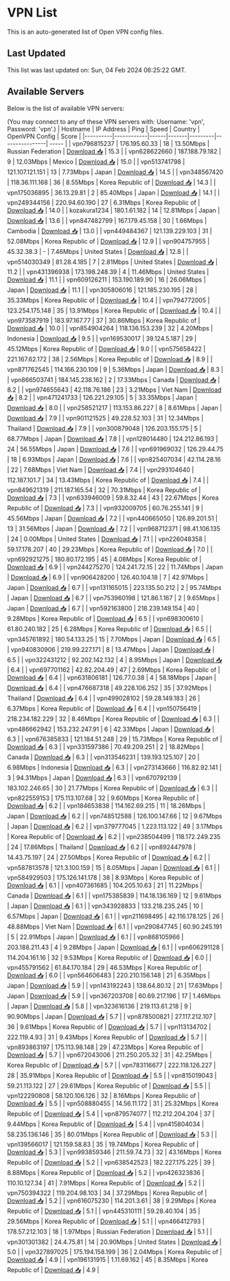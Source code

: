 # VPN List

This is an auto-generated list of Open VPN config files.

## Last Updated

This list was last updated on: Sun, 04 Feb 2024 06:25:22 GMT.

## Available Servers

Below is the list of available VPN servers:

(You may connect to any of these VPN servers with: Username: 'vpn', Password: 'vpn'.)
| Hostname | IP Address | Ping | Speed | Country | OpenVPN Config | Score |
|----------|------------|------|-------|---------|----------------| ----- |
| vpn796815237 | 176.195.60.33 | 18 | 13.50Mbps | Russian Federation | [Download 📥](./configs/server_0_RU.ovpn) | 15.3 |
| vpn628622660 | 187.188.79.182 | 9 | 12.03Mbps | Mexico | [Download 📥](./configs/server_1_MX.ovpn) | 15.0 |
| vpn513741798 | 121.107.121.151 | 13 | 7.73Mbps | Japan | [Download 📥](./configs/server_2_JP.ovpn) | 14.5 |
| vpn348567420 | 118.36.111.168 | 36 | 8.55Mbps | Korea Republic of | [Download 📥](./configs/server_3_KR.ovpn) | 14.3 |
| vpn175036895 | 36.13.29.81 | 2 | 85.40Mbps | Japan | [Download 📥](./configs/server_4_JP.ovpn) | 14.1 |
| vpn249344156 | 220.94.60.190 | 27 | 6.31Mbps | Korea Republic of | [Download 📥](./configs/server_5_KR.ovpn) | 14.0 |
| kozakura1234 | 180.1.61.182 | 14 | 12.81Mbps | Japan | [Download 📥](./configs/server_6_JP.ovpn) | 13.6 |
| vpn847482799 | 167.179.45.158 | 30 | 1.66Mbps | Cambodia | [Download 📥](./configs/server_7_KH.ovpn) | 13.0 |
| vpn449484367 | 121.139.229.103 | 31 | 52.08Mbps | Korea Republic of | [Download 📥](./configs/server_8_KR.ovpn) | 12.9 |
| vpn904757955 | 45.32.38.3 | - | 7.46Mbps | United States | [Download 📥](./configs/server_9_US.ovpn) | 12.8 |
| vpn514030349 | 81.28.4.185 | 7 | 2.81Mbps | United States | [Download 📥](./configs/server_10_US.ovpn) | 11.2 |
| vpn431396938 | 173.198.248.39 | 4 | 11.46Mbps | United States | [Download 📥](./configs/server_11_US.ovpn) | 11.1 |
| vpn609126211 | 153.190.189.90 | 16 | 26.06Mbps | Japan | [Download 📥](./configs/server_12_JP.ovpn) | 11.1 |
| vpn305806016 | 121.185.230.195 | 28 | 35.33Mbps | Korea Republic of | [Download 📥](./configs/server_13_KR.ovpn) | 10.4 |
| vpn794772005 | 123.254.175.148 | 35 | 13.91Mbps | Korea Republic of | [Download 📥](./configs/server_14_KR.ovpn) | 10.4 |
| vpn973587919 | 183.97.167.77 | 37 | 30.86Mbps | Korea Republic of | [Download 📥](./configs/server_15_KR.ovpn) | 10.0 |
| vpn854904264 | 118.136.153.239 | 32 | 4.20Mbps | Indonesia | [Download 📥](./configs/server_16_ID.ovpn) | 9.5 |
| vpn169530017 | 39.124.5.187 | 29 | 45.12Mbps | Korea Republic of | [Download 📥](./configs/server_17_KR.ovpn) | 9.0 |
| vpn575658422 | 221.167.62.172 | 38 | 2.56Mbps | Korea Republic of | [Download 📥](./configs/server_18_KR.ovpn) | 8.9 |
| vpn871762545 | 114.166.230.109 | 9 | 5.36Mbps | Japan | [Download 📥](./configs/server_19_JP.ovpn) | 8.3 |
| vpn866503741 | 184.145.238.162 | 2 | 17.33Mbps | Canada | [Download 📥](./configs/server_20_CA.ovpn) | 8.2 |
| vpn974655643 | 42.118.76.186 | 23 | 3.21Mbps | Viet Nam | [Download 📥](./configs/server_21_VN.ovpn) | 8.2 |
| vpn471241733 | 126.221.29.105 | 5 | 33.35Mbps | Japan | [Download 📥](./configs/server_22_JP.ovpn) | 8.0 |
| vpn258521217 | 113.153.86.227 | 8 | 8.61Mbps | Japan | [Download 📥](./configs/server_23_JP.ovpn) | 7.9 |
| vpn901121525 | 49.228.52.103 | 31 | 12.34Mbps | Thailand | [Download 📥](./configs/server_24_TH.ovpn) | 7.9 |
| vpn300879048 | 126.203.155.175 | 5 | 68.77Mbps | Japan | [Download 📥](./configs/server_25_JP.ovpn) | 7.8 |
| vpn128014480 | 124.212.86.193 | 24 | 56.55Mbps | Japan | [Download 📥](./configs/server_26_JP.ovpn) | 7.6 |
| vpn691969032 | 126.29.44.75 | 18 | 6.93Mbps | Japan | [Download 📥](./configs/server_27_JP.ovpn) | 7.6 |
| vpn825407034 | 42.114.28.16 | 22 | 7.68Mbps | Viet Nam | [Download 📥](./configs/server_28_VN.ovpn) | 7.4 |
| vpn293104640 | 112.187.101.7 | 34 | 13.43Mbps | Korea Republic of | [Download 📥](./configs/server_29_KR.ovpn) | 7.4 |
| vpn849621319 | 211.187.165.54 | 32 | 70.31Mbps | Korea Republic of | [Download 📥](./configs/server_30_KR.ovpn) | 7.3 |
| vpn633946009 | 59.8.32.44 | 43 | 22.67Mbps | Korea Republic of | [Download 📥](./configs/server_31_KR.ovpn) | 7.3 |
| vpn932009705 | 60.76.255.141 | 9 | 45.56Mbps | Japan | [Download 📥](./configs/server_32_JP.ovpn) | 7.2 |
| vpn440665050 | 126.89.201.51 | 13 | 31.56Mbps | Japan | [Download 📥](./configs/server_33_JP.ovpn) | 7.2 |
| vpn968712371 | 98.41.106.135 | 24 | 0.00Mbps | United States | [Download 📥](./configs/server_34_US.ovpn) | 7.1 |
| vpn226048358 | 59.17.178.207 | 40 | 29.23Mbps | Korea Republic of | [Download 📥](./configs/server_35_KR.ovpn) | 7.0 |
| vpn692921275 | 180.80.172.195 | 45 | 4.08Mbps | Korea Republic of | [Download 📥](./configs/server_36_KR.ovpn) | 6.9 |
| vpn244275270 | 124.241.72.15 | 22 | 11.74Mbps | Japan | [Download 📥](./configs/server_37_JP.ovpn) | 6.9 |
| vpn906428200 | 126.40.104.18 | 7 | 42.97Mbps | Japan | [Download 📥](./configs/server_38_JP.ovpn) | 6.7 |
| vpn131165015 | 223.135.50.212 | 2 | 95.74Mbps | Japan | [Download 📥](./configs/server_39_JP.ovpn) | 6.7 |
| vpn753960198 | 121.86.1.167 | 2 | 9.65Mbps | Japan | [Download 📥](./configs/server_40_JP.ovpn) | 6.7 |
| vpn592163800 | 218.239.149.154 | 40 | 9.28Mbps | Korea Republic of | [Download 📥](./configs/server_41_KR.ovpn) | 6.5 |
| vpn698300610 | 61.80.240.182 | 25 | 6.28Mbps | Korea Republic of | [Download 📥](./configs/server_42_KR.ovpn) | 6.5 |
| vpn345761892 | 180.54.133.25 | 15 | 7.70Mbps | Japan | [Download 📥](./configs/server_43_JP.ovpn) | 6.5 |
| vpn940830906 | 219.99.227.171 | 8 | 13.47Mbps | Japan | [Download 📥](./configs/server_44_JP.ovpn) | 6.5 |
| vpn322431212 | 92.202.142.132 | 4 | 8.95Mbps | Japan | [Download 📥](./configs/server_45_JP.ovpn) | 6.4 |
| vpn697701162 | 42.82.204.49 | 47 | 2.69Mbps | Korea Republic of | [Download 📥](./configs/server_46_KR.ovpn) | 6.4 |
| vpn631806181 | 126.77.0.38 | 4 | 58.18Mbps | Japan | [Download 📥](./configs/server_47_JP.ovpn) | 6.4 |
| vpn476687318 | 49.228.106.252 | 35 | 37.92Mbps | Thailand | [Download 📥](./configs/server_48_TH.ovpn) | 6.4 |
| vpn499028102 | 59.28.149.183 | 26 | 6.37Mbps | Korea Republic of | [Download 📥](./configs/server_49_KR.ovpn) | 6.4 |
| vpn150756419 | 218.234.182.229 | 32 | 8.46Mbps | Korea Republic of | [Download 📥](./configs/server_50_KR.ovpn) | 6.3 |
| vpn486662942 | 153.232.247.91 | 6 | 42.33Mbps | Japan | [Download 📥](./configs/server_51_JP.ovpn) | 6.3 |
| vpn676385833 | 121.184.51.248 | 29 | 15.73Mbps | Korea Republic of | [Download 📥](./configs/server_52_KR.ovpn) | 6.3 |
| vpn331597386 | 70.49.209.251 | 2 | 18.82Mbps | Canada | [Download 📥](./configs/server_53_CA.ovpn) | 6.3 |
| vpn313546231 | 139.193.125.107 | 20 | 6.98Mbps | Indonesia | [Download 📥](./configs/server_54_ID.ovpn) | 6.3 |
| vpn273143666 | 116.82.92.141 | 3 | 94.31Mbps | Japan | [Download 📥](./configs/server_55_JP.ovpn) | 6.3 |
| vpn670792139 | 183.102.246.65 | 30 | 21.77Mbps | Korea Republic of | [Download 📥](./configs/server_56_KR.ovpn) | 6.3 |
| vpn822559153 | 175.113.107.68 | 32 | 9.60Mbps | Korea Republic of | [Download 📥](./configs/server_57_KR.ovpn) | 6.2 |
| vpn184653838 | 114.162.69.215 | 11 | 18.26Mbps | Japan | [Download 📥](./configs/server_58_JP.ovpn) | 6.2 |
| vpn748512588 | 126.100.147.66 | 12 | 9.67Mbps | Japan | [Download 📥](./configs/server_59_JP.ovpn) | 6.2 |
| vpn379777045 | 1.223.113.122 | 49 | 3.17Mbps | Korea Republic of | [Download 📥](./configs/server_60_KR.ovpn) | 6.2 |
| vpn238504499 | 118.172.249.235 | 24 | 17.86Mbps | Thailand | [Download 📥](./configs/server_61_TH.ovpn) | 6.2 |
| vpn892447978 | 14.43.75.197 | 24 | 27.50Mbps | Korea Republic of | [Download 📥](./configs/server_62_KR.ovpn) | 6.2 |
| vpn587813578 | 121.3.100.159 | 15 | 8.05Mbps | Japan | [Download 📥](./configs/server_63_JP.ovpn) | 6.1 |
| vpn584929503 | 175.126.141.178 | 38 | 8.93Mbps | Korea Republic of | [Download 📥](./configs/server_64_KR.ovpn) | 6.1 |
| vpn407361685 | 104.205.10.63 | 21 | 11.22Mbps | Canada | [Download 📥](./configs/server_65_CA.ovpn) | 6.1 |
| vpn175385839 | 114.18.136.169 | 12 | 9.61Mbps | Japan | [Download 📥](./configs/server_66_JP.ovpn) | 6.1 |
| vpn343928833 | 133.218.235.245 | 10 | 6.57Mbps | Japan | [Download 📥](./configs/server_67_JP.ovpn) | 6.1 |
| vpn211698495 | 42.116.178.125 | 26 | 48.88Mbps | Viet Nam | [Download 📥](./configs/server_68_VN.ovpn) | 6.1 |
| vpn290847745 | 60.90.245.191 | 5 | 22.91Mbps | Japan | [Download 📥](./configs/server_69_JP.ovpn) | 6.1 |
| vpn868105966 | 203.188.211.43 | 4 | 9.28Mbps | Japan | [Download 📥](./configs/server_70_JP.ovpn) | 6.1 |
| vpn606291128 | 114.204.161.16 | 32 | 9.53Mbps | Korea Republic of | [Download 📥](./configs/server_71_KR.ovpn) | 6.0 |
| vpn455791562 | 61.84.170.184 | 29 | 46.53Mbps | Korea Republic of | [Download 📥](./configs/server_72_KR.ovpn) | 6.0 |
| vpn564606483 | 220.210.156.148 | 21 | 6.35Mbps | Japan | [Download 📥](./configs/server_73_JP.ovpn) | 5.9 |
| vpn143192243 | 138.64.80.12 | 21 | 17.63Mbps | Japan | [Download 📥](./configs/server_74_JP.ovpn) | 5.9 |
| vpn367203708 | 60.69.217.196 | 17 | 1.46Mbps | Japan | [Download 📥](./configs/server_75_JP.ovpn) | 5.8 |
| vpn323616136 | 219.113.61.218 | 9 | 90.90Mbps | Japan | [Download 📥](./configs/server_76_JP.ovpn) | 5.7 |
| vpn878500821 | 27.117.212.107 | 36 | 9.61Mbps | Korea Republic of | [Download 📥](./configs/server_77_KR.ovpn) | 5.7 |
| vpn113134702 | 222.119.4.93 | 31 | 9.43Mbps | Korea Republic of | [Download 📥](./configs/server_78_KR.ovpn) | 5.7 |
| vpn893863197 | 175.113.98.148 | 29 | 47.23Mbps | Korea Republic of | [Download 📥](./configs/server_79_KR.ovpn) | 5.7 |
| vpn672043006 | 211.250.205.32 | 31 | 42.25Mbps | Korea Republic of | [Download 📥](./configs/server_80_KR.ovpn) | 5.7 |
| vpn783116677 | 222.118.126.227 | 28 | 35.91Mbps | Korea Republic of | [Download 📥](./configs/server_81_KR.ovpn) | 5.5 |
| vpn815019043 | 59.21.113.122 | 27 | 29.61Mbps | Korea Republic of | [Download 📥](./configs/server_82_KR.ovpn) | 5.5 |
| vpn122290808 | 58.120.106.126 | 32 | 8.16Mbps | Korea Republic of | [Download 📥](./configs/server_83_KR.ovpn) | 5.5 |
| vpn508880455 | 14.56.11.172 | 31 | 25.32Mbps | Korea Republic of | [Download 📥](./configs/server_84_KR.ovpn) | 5.4 |
| vpn879574077 | 112.212.204.204 | 37 | 9.44Mbps | Korea Republic of | [Download 📥](./configs/server_85_KR.ovpn) | 5.4 |
| vpn415804034 | 58.235.136.146 | 35 | 80.01Mbps | Korea Republic of | [Download 📥](./configs/server_86_KR.ovpn) | 5.3 |
| vpn139566017 | 121.159.58.83 | 35 | 19.74Mbps | Korea Republic of | [Download 📥](./configs/server_87_KR.ovpn) | 5.3 |
| vpn993859346 | 211.59.74.73 | 32 | 43.16Mbps | Korea Republic of | [Download 📥](./configs/server_88_KR.ovpn) | 5.2 |
| vpn638542523 | 182.227.175.225 | 39 | 8.88Mbps | Korea Republic of | [Download 📥](./configs/server_89_KR.ovpn) | 5.2 |
| vpn426323836 | 110.10.127.34 | 41 | 7.91Mbps | Korea Republic of | [Download 📥](./configs/server_90_KR.ovpn) | 5.2 |
| vpn750394322 | 119.204.98.103 | 34 | 37.29Mbps | Korea Republic of | [Download 📥](./configs/server_91_KR.ovpn) | 5.2 |
| vpn616075230 | 114.201.3.61 | 38 | 9.29Mbps | Korea Republic of | [Download 📥](./configs/server_92_KR.ovpn) | 5.1 |
| vpn445310111 | 59.28.40.104 | 35 | 29.56Mbps | Korea Republic of | [Download 📥](./configs/server_93_KR.ovpn) | 5.1 |
| vpn466412793 | 178.57.212.103 | 18 | 1.97Mbps | Russian Federation | [Download 📥](./configs/server_94_RU.ovpn) | 5.1 |
| vpn301301382 | 24.4.75.81 | 14 | 20.90Mbps | United States | [Download 📥](./configs/server_95_US.ovpn) | 5.0 |
| vpn327897025 | 175.194.158.199 | 36 | 2.04Mbps | Korea Republic of | [Download 📥](./configs/server_96_KR.ovpn) | 4.9 |
| vpn196131915 | 1.11.69.162 | 45 | 8.35Mbps | Korea Republic of | [Download 📥](./configs/server_97_KR.ovpn) | 4.9 |
